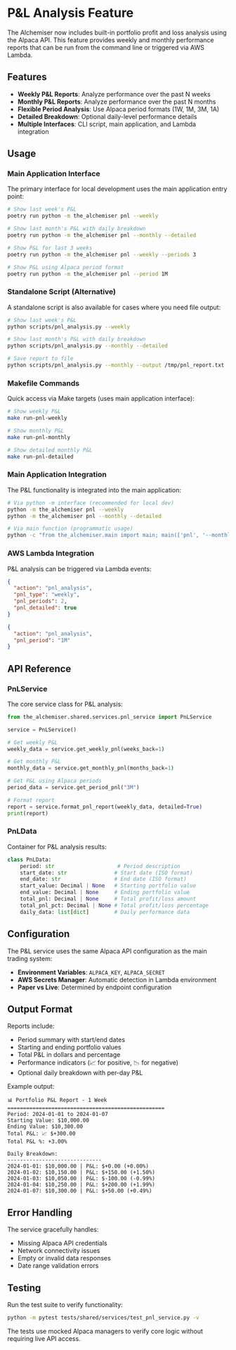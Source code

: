 # P&L Analysis Feature

The Alchemiser now includes built-in portfolio profit and loss analysis using the Alpaca API. This feature provides weekly and monthly performance reports that can be run from the command line or triggered via AWS Lambda.

## Features

- **Weekly P&L Reports**: Analyze performance over the past N weeks
- **Monthly P&L Reports**: Analyze performance over the past N months
- **Flexible Period Analysis**: Use Alpaca period formats (1W, 1M, 3M, 1A)
- **Detailed Breakdown**: Optional daily-level performance details
- **Multiple Interfaces**: CLI script, main application, and Lambda integration

## Usage

### Main Application Interface

The primary interface for local development uses the main application entry point:

```bash
# Show last week's P&L
poetry run python -m the_alchemiser pnl --weekly

# Show last month's P&L with daily breakdown
poetry run python -m the_alchemiser pnl --monthly --detailed

# Show P&L for last 3 weeks
poetry run python -m the_alchemiser pnl --weekly --periods 3

# Show P&L using Alpaca period format
poetry run python -m the_alchemiser pnl --period 1M
```

### Standalone Script (Alternative)

A standalone script is also available for cases where you need file output:

```bash
# Show last week's P&L
python scripts/pnl_analysis.py --weekly

# Show last month's P&L with daily breakdown
python scripts/pnl_analysis.py --monthly --detailed

# Save report to file
python scripts/pnl_analysis.py --monthly --output /tmp/pnl_report.txt
```

### Makefile Commands

Quick access via Make targets (uses main application interface):

```bash
# Show weekly P&L
make run-pnl-weekly

# Show monthly P&L
make run-pnl-monthly

# Show detailed monthly P&L
make run-pnl-detailed
```

### Main Application Integration

The P&L functionality is integrated into the main application:

```bash
# Via python -m interface (recommended for local dev)
python -m the_alchemiser pnl --weekly
python -m the_alchemiser pnl --monthly --detailed

# Via main function (programmatic usage)
python -c "from the_alchemiser.main import main; main(['pnl', '--monthly', '--detailed'])"
```

### AWS Lambda Integration

P&L analysis can be triggered via Lambda events:

```json
{
  "action": "pnl_analysis",
  "pnl_type": "weekly",
  "pnl_periods": 2,
  "pnl_detailed": true
}
```

```json
{
  "action": "pnl_analysis",
  "pnl_period": "1M"
}
```

## API Reference

### PnLService

The core service class for P&L analysis:

```python
from the_alchemiser.shared.services.pnl_service import PnLService

service = PnLService()

# Get weekly P&L
weekly_data = service.get_weekly_pnl(weeks_back=1)

# Get monthly P&L
monthly_data = service.get_monthly_pnl(months_back=1)

# Get P&L using Alpaca periods
period_data = service.get_period_pnl("3M")

# Format report
report = service.format_pnl_report(weekly_data, detailed=True)
print(report)
```

### PnLData

Container for P&L analysis results:

```python
class PnLData:
    period: str                    # Period description
    start_date: str               # Start date (ISO format)
    end_date: str                 # End date (ISO format)
    start_value: Decimal | None   # Starting portfolio value
    end_value: Decimal | None     # Ending portfolio value
    total_pnl: Decimal | None     # Total profit/loss amount
    total_pnl_pct: Decimal | None # Total profit/loss percentage
    daily_data: list[dict]        # Daily performance data
```

## Configuration

The P&L service uses the same Alpaca API configuration as the main trading system:

- **Environment Variables**: `ALPACA_KEY`, `ALPACA_SECRET`
- **AWS Secrets Manager**: Automatic detection in Lambda environment
- **Paper vs Live**: Determined by endpoint configuration

## Output Format

Reports include:

- Period summary with start/end dates
- Starting and ending portfolio values
- Total P&L in dollars and percentage
- Performance indicators (📈 for positive, 📉 for negative)
- Optional daily breakdown with per-day P&L

Example output:

```
📊 Portfolio P&L Report - 1 Week
==================================================
Period: 2024-01-01 to 2024-01-07
Starting Value: $10,000.00
Ending Value: $10,300.00
Total P&L: 📈 $+300.00
Total P&L %: +3.00%

Daily Breakdown:
------------------------------
2024-01-01: $10,000.00 | P&L: $+0.00 (+0.00%)
2024-01-02: $10,150.00 | P&L: $+150.00 (+1.50%)
2024-01-03: $10,050.00 | P&L: $-100.00 (-0.99%)
2024-01-04: $10,250.00 | P&L: $+200.00 (+1.99%)
2024-01-07: $10,300.00 | P&L: $+50.00 (+0.49%)
```

## Error Handling

The service gracefully handles:

- Missing Alpaca API credentials
- Network connectivity issues
- Empty or invalid data responses
- Date range validation errors

## Testing

Run the test suite to verify functionality:

```bash
python -m pytest tests/shared/services/test_pnl_service.py -v
```

The tests use mocked Alpaca managers to verify core logic without requiring live API access.
